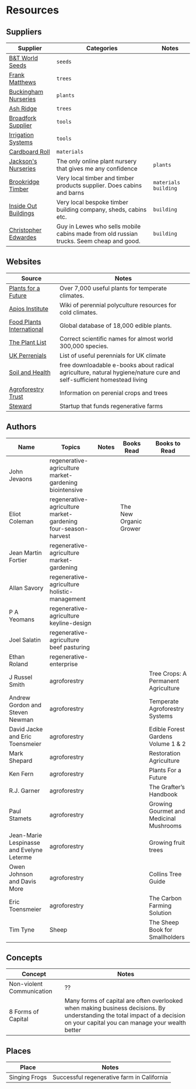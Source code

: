 # Resources

## Suppliers

| Supplier | Categories | Notes |
|----------|------------|-------|
| [B&T World Seeds](https://b-and-t-world-seeds.com/) | `seeds` | |
| [Frank Matthews](https://www.frankpmatthews.com/) | `trees` | |
| [Buckingham Nurseries](https://www.hedging.co.uk/acatalog/index.html) | `plants` | |
| [Ash Ridge](https://www.ashridgetrees.co.uk) | `trees` | |
| [Broadfork Supplier](http://www.blackberrylane.co.uk/broadfork.html) | `tools` | |
| [Irrigation Systems](http://www.access-irrigation.co.uk/) | `tools` | |
| [Cardboard Roll](https://starlightpackaging.co.uk/roll-x-750mm-30-x-75mtr-corrugated-paper/?gclid=Cj0KCQjwqs3rBRCdARIsADe1pfSJDHjhSdZwfBEE_ubhfMD7QD4gKvQKsMXMBlMR3biz3vVoRtDakLEaAjjmEALw_wcB) | `materials` | |
| [Jackson's Nurseries](https://www.jacksonsnurseries.co.uk/) | The only online plant nursery that gives me any confidence | `plants` |
| [Brookridge Timber](https://brookridgegroup.co.uk/) | Very local timber and timber products supplier. Does cabins and barns | `materials` `building` |
| [Inside Out Buildings](https://www.insideoutbuildings.co.uk/) | Very local bespoke timber building company, sheds, cabins etc. | `building` |
| [Christopher Edwardes](https://m.facebook.com/christopher.edwardes?fref=nf) | Guy in Lewes who sells mobile cabins made from old russian trucks. Seem cheap and good. | `building` |


## Websites

| Source | Notes |
|--------|-------|
| [Plants for a Future](https://pfaf.org/user/Default.aspx) | Over 7,000 useful plants for temperate climates. |
| [Apios Institute](https://apiosinstitute.org) | Wiki of perennial polyculture resources for cold climates. |
| [Food Plants International](http://foodplantsinternational.com/) | Global database of 18,000 edible plants. |
| [The Plant List](http://www.theplantlist.org/) | Correct scientific names for almost world 300,000 species. |
| [UK Perrenials](https://drive.google.com/file/d/1ywyYtJyxDJgiuitNdb93JvJ4xKX73Zsk/view?usp=sharing) | List of useful perennials for UK climate |
| [Soil and Health](https://soilandhealth.org/) | free downloadable e-books about radical agriculture, natural hygiene/nature cure and self-sufficient homestead living |
| [Agroforestry Trust](https://www.agroforestry.co.uk/) | Information on perenial crops and trees |
| [Steward](https://gosteward.com) | Startup that funds regenerative farms |

## Authors

| Name | Topics | Notes | Books Read | Books to Read |
|------|--------|-------|------------|---------------|
| John Jevaons | regenerative-agriculture market-gardening biointensive | | | |
| Eliot Coleman | regenerative-agriculture market-gardening four-season-harvest | | The New Organic Grower | |
| Jean Martin Fortier | regenerative-agriculture market-gardening | | |
| Allan Savory | regenerative-agriculture holistic-management | | |
| P A Yeomans | regenerative-agriculture keyline-design | | |
| Joel Salatin | regenerative-agriculture beef pasturing | | |
| Ethan Roland | regenerative-enterprise | | |
| J Russel Smith | agroforestry | | | Tree Crops: A Permanent Agriculture |
| Andrew Gordon and Steven Newman | agroforestry | | | Temperate Agroforestry Systems |
| David Jacke and Eric Toensmeier | agroforestry | | | Edible Forest Gardens Volume 1 & 2 |
| Mark Shepard | agroforestry | | | Restoration Agriculture |
| Ken Fern | agroforestry | | | Plants For a Future |
| R.J. Garner | agroforestry | | | The Grafter’s Handbook |
| Paul Stamets | agroforestry | | | Growing Gourmet and Medicinal Mushrooms |
| Jean-Marie Lespinasse and Evelyne Leterme | agroforestry | | | Growing fruit trees |
| Owen Johnson and Davis More | agroforestry | | | Collins Tree Guide |
| Eric Toensmeier | agroforestry | | | The Carbon Farming Solution |
| Tim Tyne | Sheep | | | The Sheep Book for Smallholders |

## Concepts

| Concept | Notes |
|---------|-------|
| Non-violent Communication | ?? |
| 8 Forms of Capital | Many forms of capital are often overlooked when making business decisions. By understanding the total impact of a decision on your capital you can manage your wealth better |

## Places

| Place | Notes |
|-------|-------|
| Singing Frogs | Successful regenerative farm in California |



